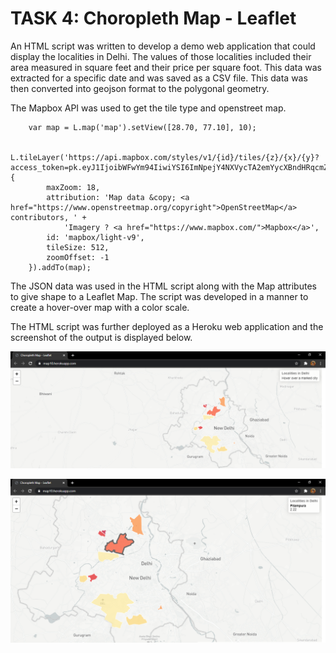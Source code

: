 # TASK 4: Choropleth Map - Leaflet

An HTML script was written to develop a demo web application that could display the localities in Delhi. The values of those localities included their area measured in square feet and their price per square foot. This data was extracted for a specific date and was saved as a CSV file. This data was then converted into geojson format to the polygonal geometry. 

The Mapbox API was used to get the tile type and openstreet map.

```
	var map = L.map('map').setView([28.70, 77.10], 10);

	L.tileLayer('https://api.mapbox.com/styles/v1/{id}/tiles/{z}/{x}/{y}?access_token=pk.eyJ1IjoibWFwYm94IiwiYSI6ImNpejY4NXVycTA2emYycXBndHRqcmZ3N3gifQ.rJcFIG214AriISLbB6B5aw', {
		maxZoom: 18,
		attribution: 'Map data &copy; <a href="https://www.openstreetmap.org/copyright">OpenStreetMap</a> contributors, ' +
			'Imagery ? <a href="https://www.mapbox.com/">Mapbox</a>',
		id: 'mapbox/light-v9',
		tileSize: 512,
		zoomOffset: -1
	}).addTo(map);
```

The JSON data was used in the HTML script along with the Map attributes to give shape to a Leaflet Map. The script was developed in a manner to create a hover-over map with a color scale. 

The HTML script was further deployed as a Heroku web application and the screenshot of the output is displayed below.

![leaflet](https://github.com/nkofficial-1005/JunoTerra/blob/master/JunoTerra_Internship/images/leaflet.png)

![hover](https://github.com/nkofficial-1005/JunoTerra/blob/master/JunoTerra_Internship/images/leaflet_hover.png)
